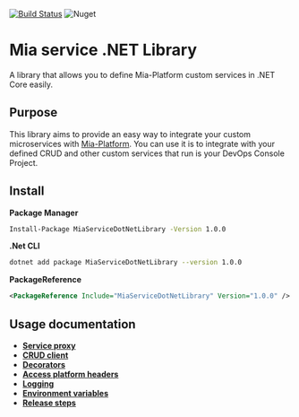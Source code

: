 [![Build Status][github-actions-svg]][github-actions]
![Nuget](https://img.shields.io/nuget/v/MiaServiceDotNetLibrary)

# Mia service .NET Library
A library that allows you to define Mia-Platform custom services in .NET Core easily.

## Purpose
This library aims to provide an easy way to integrate your custom microservices with [Mia-Platform](https://mia-platform.eu).
You can use it is to integrate with your defined CRUD and other custom services that run is your DevOps Console Project.

## Install

**Package Manager**

```bash
Install-Package MiaServiceDotNetLibrary -Version 1.0.0
```

**.Net CLI**

```bash
dotnet add package MiaServiceDotNetLibrary --version 1.0.0
```

**PackageReference**
```xml
<PackageReference Include="MiaServiceDotNetLibrary" Version="1.0.0" />
```

## Usage documentation
* [**Service proxy**](./docs/ServiceProxy.md)
* [**CRUD client**](./docs/CRUDClient.md)
* [**Decorators**](./docs/Decorators.md)
* [**Access platform headers**](./docs/MIAHeaders.md)
* [**Logging**](./docs/Logging.md)
* [**Environment variables**](./docs/EnvironmentVariables.md)
* [**Release steps**](./docs/Release.md)


[github-actions]: https://github.com/mia-platform/Mia-service-Net-Library/actions
[github-actions-svg]: https://github.com/mia-platform/Mia-service-Net-Library/workflows/.NET%20Core/badge.svg
